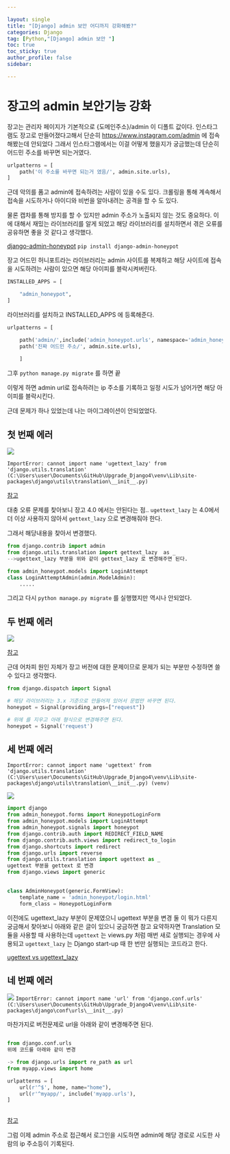 ```yaml
---

layout: single
title: "[Django] admin 보안 어디까지 강화해봤?"
categories: Django
tag: [Python,"[Django] admin 보안 "]
toc: true
toc_sticky: true
author_profile: false
sidebar:

---
```

# 장고의 admin 보안기능 강화

장고는 관리자 페이지가 기본적으로 {도메인주소}/admin 이 디폴트 값이다.
인스타그램도 장고로 만들어졌다고해서 단순히 https://www.instagram.com/admin 에 접속해봤는데 안되었다 
그래서 인스타그램에서는 이걸 어떻게 했을지가 궁금했는데
단순히 어드민 주소를 바꾸면 되는거였다.

```python
urlpatterns = [
	path('이 주소를 바꾸면 되는거 였음/', admin.site.urls),
]
```

근데 악의를 품고 admin에 접속하려는 사람이 있을 수도 있다.
크롤링을 통해 계속해서 접속을 시도하거나 아이디와 비번을 알아내려는 공격을 할 수 도 있다.

물론 캡차를 통해 방지를 할 수 있지만 admin 주소가 노출되지 않는 것도 중요하다.
이에 대해서 재밌는 라이브러리를 알게 되었고 해당 라이브러리를 설치하면서 겪은 오류를 공유하면 좋을 것 같다고 생각했다.

[django-admin-honeypot](https://pypi.org/project/django-admin-honeypot/)
`pip install django-admin-honeypot`

장고 어드민 허니포트라는 라이브러리는 admin 사이트를 복제하고 해당 사이트에 접속을 시도하려는 사람이 있으면 해당 아이피를 블락시켜버린다.

```python
INSTALLED_APPS = [

    "admin_honeypot",
]
```

라이브러리를 설치하고 INSTALLED_APPS 에 등록해준다.

```python
urlpatterns = [

    path('admin/',include('admin_honeypot.urls', namespace='admin_honeypot')),
    path('진짜 어드민 주소/', admin.site.urls),
    
    ]
```

그후 `python manage.py migrate` 를 하면 끝

이렇게 하면 admin url로 접속하려는 ip 주소를 기록하고 일정 시도가 넘어가면 해당 아이피를 블락시킨다.

근데 문제가 하나 있었는데 나는 마이그레이션이 안되었었다.

## 첫 번째 에러

![](https://i.imgur.com/M8K9eTJ.png)

`ImportError: cannot import name 'ugettext_lazy' from 'django.utils.translation' (C:\Users\user\Documents\GitHub\Upgrade_Django4\venv\Lib\site-packages\django\utils\translation\__init__.py)`

[참고](https://stackoverflow.com/questions/70656495/importerror-cannot-import-name-ugettext-lazy)

대충 오류 문제를 찾아보니 장고 4.0 에서는 안된다는 점..
`ugettext_lazy` 는 4.0에서 더 이상 사용하지 않아서 `gettext_lazy` 으로 변경해줘야 한다.

그래서 해당내용을 찾아서 변경했다.

```python
from django.contrib import admin
from django.utils.translation import gettext_lazy  as _
-->ugettext_lazy 부분을 위와 같이 gettext_lazy 로 변경해주면 된다.

from admin_honeypot.models import LoginAttempt
class LoginAttemptAdmin(admin.ModelAdmin):
	.....
```

그리고 다시 `python manage.py migrate` 를 실행했지만 역시나 안되었다.

## 두 번째 에러 

![](https://i.imgur.com/MkJhbTo.png)


[참고](https://stackoverflow.com/questions/70466886/typeerror-init-got-an-unexpected-keyword-argument-providing-args)

근데 어차피 원인 자체가 장고 버전에 대한 문제이므로 문제가 되는 부분만 수정하면 쓸 수 있다고 생각했다.

```python
from django.dispatch import Signal

# 해당 라이브러리는 3.x 기준으로 만들어져 있어서 문법만 바꾸면 된다.
honeypot = Signal(providing_args=["request"])

# 위에 를 지우고 아래 형식으로 변경해주면 된다.
honeypot = Signal('request')
```


## 세 번째 에러

`ImportError: cannot import name 'ugettext' from 'django.utils.translation' (C:\Users\user\Documents\GitHub\Upgrade_Django4\venv\Lib\site-packages\django\utils\translation\__init__.py)
(venv) `

![](https://i.imgur.com/Bax2327.png)

```python
import django
from admin_honeypot.forms import HoneypotLoginForm
from admin_honeypot.models import LoginAttempt
from admin_honeypot.signals import honeypot
from django.contrib.auth import REDIRECT_FIELD_NAME
from django.contrib.auth.views import redirect_to_login
from django.shortcuts import redirect
from django.urls import reverse
from django.utils.translation import ugettext as _
ugettext 부분을 gettext 로 변경
from django.views import generic

  
class AdminHoneypot(generic.FormView):
    template_name = 'admin_honeypot/login.html'
    form_class = HoneypotLoginForm
```

이전에도 ugettext_lazy 부분이 문제였으니 ugettext 부분을 변경
둘 이 뭐가 다른지 궁금해서 찾아보니 아래와 같은 글이 있으니 궁금하면 참고
요약하자면 Translation 모듈을 사용할 때 사용하는데
`ugettext` 는 views.py 처럼 매번 새로 실행되는 경우에 사용되고
`ugettext_lazy` 는 Django start-up 때 한 번만 실행되는 코드라고 한다.

[ugettext vs ugettext_lazy](https://iam.namjun.kim/django/2019/01/29/django-for-international-service/)


## 네 번째 에러

![](https://i.imgur.com/MGVkGgZ.png)
`ImportError: cannot import name 'url' from 'django.conf.urls' (C:\Users\user\Documents\GitHub\Upgrade_Django4\venv\Lib\site-packages\django\conf\urls\__init__.py)`

마찬가지로 버전문제로 url을 아래와 같이 변경해주면 된다.

```python

from django.conf.urls
위에 코드를 아래와 같이 변경

-> from django.urls import re_path as url
from myapp.views import home

urlpatterns = [
    url(r'^$', home, name="home"),
    url(r'^myapp/', include('myapp.urls'),
]
		
```

[참고](https://stackoverflow.com/questions/70319606/importerror-cannot-import-name-url-from-django-conf-urls-after-upgrading-to)

그럼 이제 admin 주소로 접근해서 로그인을 시도하면 admin에 해당 경로로 시도한 사람의 ip 주소등이 기록된다.